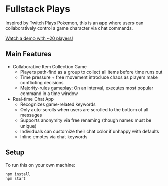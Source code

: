 # Fullstack Plays

Inspired by Twitch Plays Pokemon, this is an app where users can collaboratively control a game character via chat commands.

[Watch a demo with ~20 players!](http://www.youtube.com/watch?v=OtQwlBppBYY)

## Main Features
- Collaborative Item Collection Game
  - Players path-find as a group to collect all items before time runs out
  - Time pressure + free movement introduce chaos as players make conflicting decisions
  - Majority-rules gameplay: On an interval, executes most popular command in a time window
- Real-time Chat App
  - Recognizes game-related keywords
  - Only auto-scrolls when users are scrolled to the bottom of all messages
  - Supports anonymity via free renaming (though names must be unique)
  - Individuals can customize their chat color if unhappy with defaults
  - Inline emotes via chat keywords

## Setup

To run this on your own machine:
```
npm install
npm start
```

